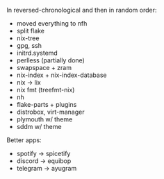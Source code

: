 In reversed-chronological and then in random order:

* moved everything to nfh
* split flake
* nix-tree
* gpg, ssh
* initrd.systemd
* perlless (partially done)
* swapspace + zram
* nix-index + nix-index-database
* nix -> lix
* nix fmt (treefmt-nix)
* nh
* flake-parts + plugins
* distrobox, virt-manager
* plymouth w/ theme
* sddm w/ theme

Better apps:
* spotify -> spicetify
* discord -> equibop
* telegram -> ayugram
